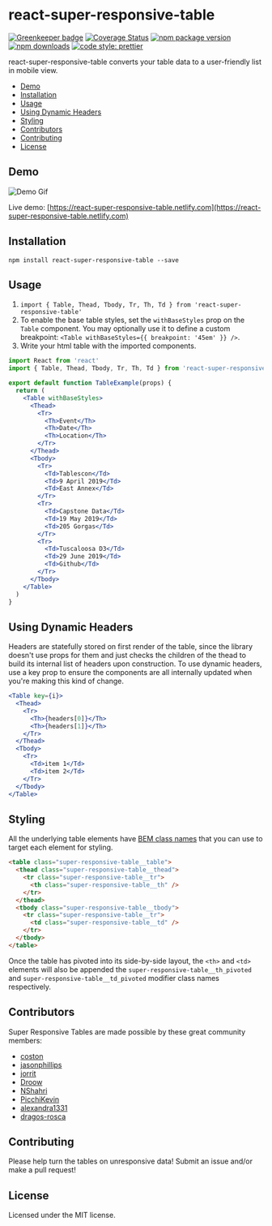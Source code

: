 # react-super-responsive-table

[![Greenkeeper badge](https://badges.greenkeeper.io/ua-oira/react-super-responsive-table.svg)](https://greenkeeper.io/)
[![Coverage Status](https://coveralls.io/repos/github/ua-oira/react-super-responsive-table/badge.svg?branch=master)](https://coveralls.io/github/ua-oira/react-super-responsive-table?branch=master)
[![npm package version](https://badge.fury.io/js/react-super-responsive-table.svg)](https://www.npmjs.com/package/react-super-responsive-table)
[![npm downloads](https://img.shields.io/npm/dm/react-super-responsive-table.svg)](https://www.npmjs.com/package/react-super-responsive-table)
[![code style: prettier](https://img.shields.io/badge/code_style-prettier-ff69b4.svg)](https://prettier.io)

react-super-responsive-table converts your table data to a user-friendly list in mobile view.

- [Demo](#demo)
- [Installation](#installation)
- [Usage](#usage)
- [Using Dynamic Headers](#using-dynamic-headers)
- [Styling](#styling)
- [Contributors](#Contributors)
- [Contributing](#contributing)
- [License](#license)

## Demo

![Demo Gif](https://user-images.githubusercontent.com/7394331/76912688-b74d7280-68ef-11ea-8ef5-65595e9fe440.gif)

Live demo: [https://react-super-responsive-table.netlify.com](https://react-super-responsive-table.netlify.com)

## Installation

```
npm install react-super-responsive-table --save
```

## Usage

1. `import { Table, Thead, Tbody, Tr, Th, Td } from 'react-super-responsive-table'`
2. To enable the base table styles, set the `withBaseStyles` prop on the `Table` component. You may optionally use it to define a custom breakpoint: `<Table withBaseStyles={{ breakpoint: '45em' }} />`.
3. Write your html table with the imported components.

```jsx
import React from 'react'
import { Table, Thead, Tbody, Tr, Th, Td } from 'react-super-responsive-table'

export default function TableExample(props) {
  return (
    <Table withBaseStyles>
      <Thead>
        <Tr>
          <Th>Event</Th>
          <Th>Date</Th>
          <Th>Location</Th>
        </Tr>
      </Thead>
      <Tbody>
        <Tr>
          <Td>Tablescon</Td>
          <Td>9 April 2019</Td>
          <Td>East Annex</Td>
        </Tr>
        <Tr>
          <Td>Capstone Data</Td>
          <Td>19 May 2019</Td>
          <Td>205 Gorgas</Td>
        </Tr>
        <Tr>
          <Td>Tuscaloosa D3</Td>
          <Td>29 June 2019</Td>
          <Td>Github</Td>
        </Tr>
      </Tbody>
    </Table>
  )
}
```

## Using Dynamic Headers

Headers are statefully stored on first render of the table, since the library doesn't use props for them and just checks the children of the thead to build its internal list of headers upon construction. To use dynamic headers, use a key prop to ensure the components are all internally updated when you're making this kind of change.

```jsx
<Table key={i}>
  <Thead>
    <Tr>
      <Th>{headers[0]}</Th>
      <Th>{headers[1]}</Th>
    </Tr>
  </Thead>
  <Tbody>
    <Tr>
      <Td>item 1</Td>
      <Td>item 2</Td>
    </Tr>
  </Tbody>
</Table>
```

## Styling

All the underlying table elements have [BEM class names](https://en.bem.info/methodology/naming-convention/) that you can use to target each element for styling.

```html
<table class="super-responsive-table__table">
  <thead class="super-responsive-table__thead">
    <tr class="super-responsive-table__tr">
      <th class="super-responsive-table__th" />
    </tr>
  </thead>
  <tbody class="super-responsive-table__tbody">
    <tr class="super-responsive-table__tr">
      <td class="super-responsive-table__td" />
    </tr>
  </tbody>
</table>
```

Once the table has pivoted into its side-by-side layout, the `<th>` and `<td>` elements will also be appended the `super-responsive-table__th_pivoted` and `super-responsive-table__td_pivoted` modifier class names respectively.

## Contributors

Super Responsive Tables are made possible by these great community members:

- [coston](https://github.com/coston)
- [jasonphillips](https://github.com/jasonphillips)
- [jorrit](https://github.com/jorrit)
- [Droow](https://github.com/droow)
- [NShahri](https://github.com/NShahri)
- [PicchiKevin](https://github.com/PicchiKevin)
- [alexandra1331](https://github.com/alexandra1331)
- [dragos-rosca](https://github.com/dragos-rosca)

## Contributing

Please help turn the tables on unresponsive data! Submit an issue and/or make a pull request!

## License

Licensed under the MIT license.
